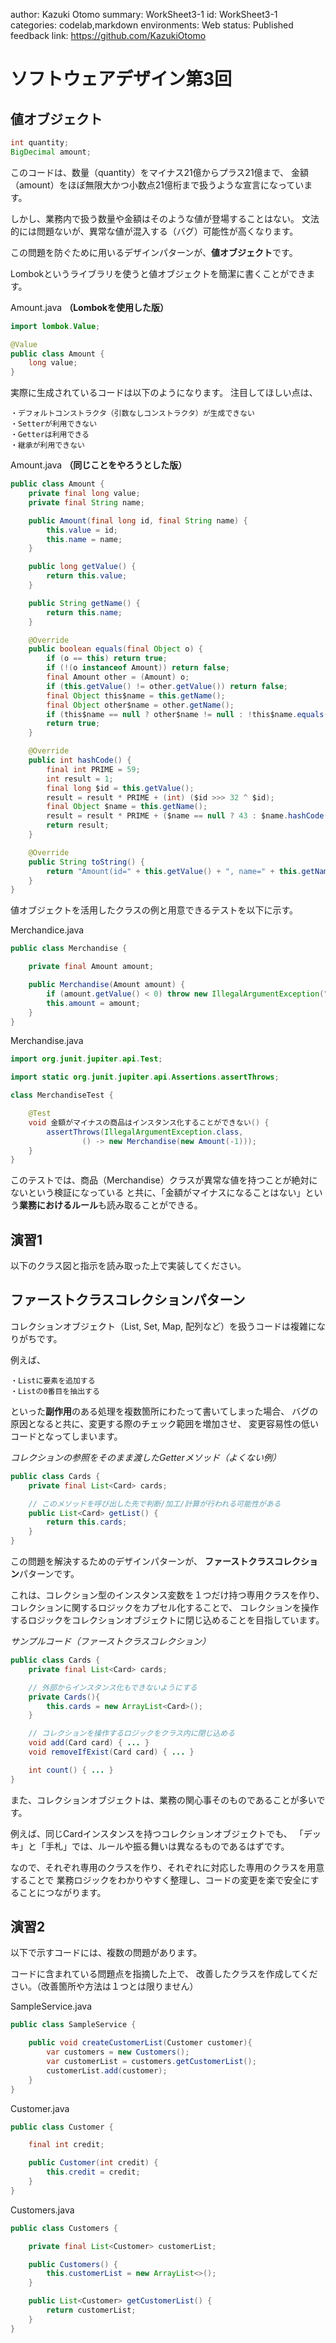 author: Kazuki Otomo
summary: WorkSheet3-1
id: WorkSheet3-1
categories: codelab,markdown
environments: Web
status: Published
feedback link: https://github.com/KazukiOtomo

# ソフトウェアデザイン第3回



## 値オブジェクト

```java
int quantity;
BigDecimal amount;
```

このコードは、数量（quantity）をマイナス21億からプラス21億まで、
金額（amount）をほぼ無限大かつ小数点21億桁まで扱うような宣言になっています。

しかし、業務内で扱う数量や金額はそのような値が登場することはない。
文法的には問題ないが、異常な値が混入する（バグ）可能性が高くなります。

この問題を防ぐために用いるデザインパターンが、**値オブジェクト**です。

Lombokというライブラリを使うと値オブジェクトを簡潔に書くことができます。

Amount.java **（Lombokを使用した版）**
```java
import lombok.Value;

@Value
public class Amount {
    long value;
}
```

実際に生成されているコードは以下のようになります。
注目してほしい点は、

    ・デフォルトコンストラクタ（引数なしコンストラクタ）が生成できない
    ・Setterが利用できない
    ・Getterは利用できる
    ・継承が利用できない

Amount.java **（同じことをやろうとした版）**
```java
public class Amount {
    private final long value;
    private final String name;

    public Amount(final long id, final String name) {
        this.value = id;
        this.name = name;
    }

    public long getValue() {
        return this.value;
    }

    public String getName() {
        return this.name;
    }

    @Override
    public boolean equals(final Object o) {
        if (o == this) return true;
        if (!(o instanceof Amount)) return false;
        final Amount other = (Amount) o;
        if (this.getValue() != other.getValue()) return false;
        final Object this$name = this.getName();
        final Object other$name = other.getName();
        if (this$name == null ? other$name != null : !this$name.equals(other$name)) return false;
        return true;
    }

    @Override
    public int hashCode() {
        final int PRIME = 59;
        int result = 1;
        final long $id = this.getValue();
        result = result * PRIME + (int) ($id >>> 32 ^ $id);
        final Object $name = this.getName();
        result = result * PRIME + ($name == null ? 43 : $name.hashCode());
        return result;
    }

    @Override
    public String toString() {
        return "Amount(id=" + this.getValue() + ", name=" + this.getName() + ")";
    }
}
```



値オブジェクトを活用したクラスの例と用意できるテストを以下に示す。

Merchandice.java
```java
public class Merchandise {

    private final Amount amount;

    public Merchandise(Amount amount) {
        if (amount.getValue() < 0) throw new IllegalArgumentException("負の値が入っています");
        this.amount = amount;
    }
}
```

Merchandise.java
```java
import org.junit.jupiter.api.Test;

import static org.junit.jupiter.api.Assertions.assertThrows;

class MerchandiseTest {

    @Test
    void 金額がマイナスの商品はインスタンス化することができない() {
        assertThrows(IllegalArgumentException.class,
                () -> new Merchandise(new Amount(-1)));
    }
}
```

このテストでは、商品（Merchandise）クラスが異常な値を持つことが絶対にないという検証になっている
と共に、「金額がマイナスになることはない」という**業務におけるルール**も読み取ることができる。



## 演習1

以下のクラス図と指示を読み取った上で実装してください。





## ファーストクラスコレクションパターン

コレクションオブジェクト（List, Set, Map, 配列など）を扱うコードは複雑になりがちです。

例えば、

    ・Listに要素を追加する
    ・Listの0番目を抽出する

といった**副作用**のある処理を複数箇所にわたって書いてしまった場合、
バグの原因となると共に、変更する際のチェック範囲を増加させ、
変更容易性の低いコードとなってしまいます。

*コレクションの参照をそのまま渡したGetterメソッド（よくない例）*
```java
public class Cards {
    private final List<Card> cards;

    // このメソッドを呼び出した先で判断/加工/計算が行われる可能性がある
    public List<Card> getList() {
        return this.cards;
    }
}
```

この問題を解決するためのデザインパターンが、
**ファーストクラスコレクション**パターンです。

これは、コレクション型のインスタンス変数を１つだけ持つ専用クラスを作り、
コレクションに関するロジックをカプセル化することで、
コレクションを操作するロジックをコレクションオブジェクトに閉じ込めることを目指しています。

*サンプルコード（ファーストクラスコレクション）*
```Java
public class Cards {
    private final List<Card> cards;

    // 外部からインスタンス化もできないようにする
    private Cards(){
        this.cards = new ArrayList<Card>();
    }

    // コレクションを操作するロジックをクラス内に閉じ込める
    void add(Card card) { ... }
    void removeIfExist(Card card) { ... }

    int count() { ... }
}
```

また、コレクションオブジェクトは、業務の関心事そのものであることが多いです。

例えば、同じCardインスタンスを持つコレクションオブジェクトでも、
「デッキ」と「手札」では、ルールや振る舞いは異なるものであるはずです。

なので、それぞれ専用のクラスを作り、それぞれに対応した専用のクラスを用意することで
業務ロジックをわかりやすく整理し、コードの変更を楽で安全にすることにつながります。



## 演習2

以下で示すコードには、複数の問題があります。

コードに含まれている問題点を指摘した上で、
改善したクラスを作成してください。（改善箇所や方法は１つとは限りません）

SampleService.java
```java
public class SampleService {

    public void createCustomerList(Customer customer){
        var customers = new Customers();
        var customerList = customers.getCustomerList();
        customerList.add(customer);
    }
}
```

Customer.java
```java
public class Customer {

    final int credit;

    public Customer(int credit) {
        this.credit = credit;
    }
}
```

Customers.java
```java
public class Customers {

    private final List<Customer> customerList;

    public Customers() {
        this.customerList = new ArrayList<>();
    }

    public List<Customer> getCustomerList() {
        return customerList;
    }
}
```

